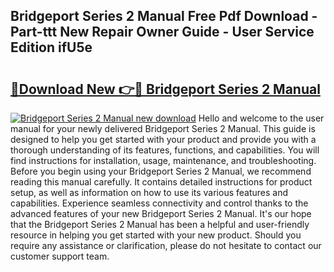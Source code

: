 ## Bridgeport Series 2 Manual Free Pdf Download - Part-ttt New Repair Owner Guide - User Service Edition ifU5e

# <h2><a href="http://bc44578.oget.top/?id=Bridgeport+Series+2+Manual">🔗Download New 👉🔴 Bridgeport Series 2 Manual</a></h2>

[![Bridgeport Series 2 Manual new download](https://i.imgur.com/5g1atiW.png)](http://bc44578.oget.top/?id=Bridgeport+Series+2+Manual)
Hello and welcome to the user manual for your newly delivered Bridgeport Series 2 Manual. This guide is designed to help you get started with your product and provide you with a thorough understanding of its features, functions, and capabilities. You will find instructions for installation, usage, maintenance, and troubleshooting. Before you begin using your Bridgeport Series 2 Manual, we recommend reading this manual carefully. It contains detailed instructions for product setup, as well as information on how to use its various features and capabilities. Experience seamless connectivity and control thanks to the advanced features of your new Bridgeport Series 2 Manual. It's our hope that the Bridgeport Series 2 Manual has been a helpful and user-friendly resource in helping you get started with your new product. Should you require any assistance or clarification, please do not hesitate to contact our customer support team.

